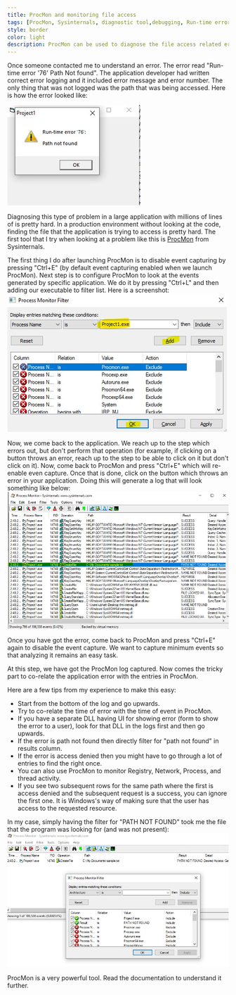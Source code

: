 ```yaml
---
title: ProcMon and monitoring file access
tags: [ProcMon, Sysinternals, diagnostic tool,debugging, Run-time error 76, Path not found 76]
style: border 
color: light 
description: ProcMon can be used to diagnose the file access related errors. Let us use ProcMon to see what files are being accessed by the application.
---
```


Once someone contacted me to understand an error. The error read "Run-time error '76' Path Not found". 
The application developer had written correct error logging and it included error message and error number. 
The only thing that was not logged was the path that was being accessed. Here is how the error looked like:

![Run-time error ‘76’ Path Not found](../assets/blog_pictures/2020-06-07-ProcMon-and-FileAccess/Post_ProcMon_app_error.jpg)

Diagnosing this type of problem in a large application with millions of lines of is pretty hard. 
In a production environment without looking at the code, finding the file that the application is trying to access is pretty hard. 
The first tool that I try when looking at a problem like this is [ProcMon](https://docs.microsoft.com/en-us/sysinternals/downloads/procmon) from Sysinternals.

The first thing I do after launching ProcMon is to disable event capturing by pressing "Ctrl+E" (by default event capturing enabled when we launch ProcMon). 
Next step is to configure ProcMon to look at the events generated by specific application. We do it by pressing "Ctrl+L" and then adding our executable to filter list. 
Here is a screenshot:
![Configuring the filters in ProcMon](../assets/blog_pictures/2020-06-07-ProcMon-and-FileAccess/filter_config.jpg)

Now, we come back to the application. 
We reach up to the step which errors out, but don't perform that operation (for example, if clicking on a button throws an error, reach up to the step to be able to click on it but don't click on it). 
Now, come back to ProcMon and press "Ctrl+E" which will re-enable even capture. Once that is done, click on the button which throws an error in your application.
Doing this will generate a log that will look something like below:
![ProcMon logs](../assets/blog_pictures/2020-06-07-ProcMon-and-FileAccess/procmon_logs.jpg)

Once you have got the error, come back to ProcMon and press "Ctrl+E" again to disable the event capture. We want to capture minimum events so that analyzing it remains an easy task.

At this step, we have got the ProcMon log captured. Now comes the tricky part to co-relate the application error with the entries in ProcMon.

Here are a few tips from my experience to make this easy:
- Start from the bottom of the log and go upwards.
- Try to co-relate the time of error with the time of event in ProcMon.
- If you have a separate DLL having UI for showing error (form to show the error to a user), look for that DLL in the logs first and then go upwards. 
- If the error is path not found then directly filter for "path not found" in results column.
- If the error is access denied then you might have to go through a lot of entries to find the right once. 
- You can also use ProcMon to monitor Registry, Network, Process, and thread activity. 
- If you see two subsequent rows for the same path where the first is access denied and the subsequent request is a success, you can ignore the first one. It is Windows's way of making sure that the user has access to the requested resource.

In my case, simply having the filter for "PATH NOT FOUND" took me the file that the program was looking for (and was not present):
![ProcMon file not present error](../assets/blog_pictures/2020-06-07-ProcMon-and-FileAccess/Final_filter.jpg)

ProcMon is a very powerful tool. Read the documentation to understand it further.